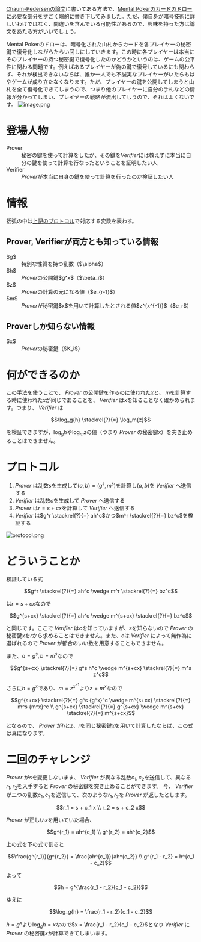 [Chaum-Pedersenの論文](http://www.cs.elte.hu/~rfid/chaum_pedersen.pdf)に書いてある方法で、[Mental Pokerのカードのドロー](http://qiita.com/_yyu_/items/8d8c82ba729b06b26e67#2-3)に必要な部分をすごく端的に書き下してみました。ただ、僕自身が暗号技術に詳しいわけではなく、間違いを含んでいる可能性があるので、興味を持った方は論文をあたる方がいいでしょう。

Mental Pokerのドローは、暗号化された山札からカードを各プレイヤーの秘密鍵で復号化しながらたらい回しにしていきます。この時に各プレイヤーは本当にそのプレイヤーの持つ秘密鍵で復号化したのかどうかというのは、ゲームの公平性に関わる問題です。例えばあるプレイヤーが偽の鍵で復号しているにも関わらず、それが検出できないならば、誰か一人でも不誠実なプレイヤーがいたらもはやゲームが成り立たなくなります。ただ、プレイヤーの鍵を公開してしまうと山札を全て復号化できてしまうので、つまり他のプレイヤーに自分の手札などの情報が分かってしまい、プレイヤーの戦略が流出してしうので、それはよくないです。
![image.png](https://qiita-image-store.s3.amazonaws.com/0/10815/6892adaa-a209-d2b2-b32e-f51d4e86186a.png)

# 登場人物

<dl>
  <dt>Prover</dt>
  <dd>秘密の鍵を使って計算をしたが、その鍵を<em>Verifier</em>には教えずに本当に自分の鍵を使って計算を行なったということを証明したい人</dd>
  <dt>Verifier</dt>
  <dd><em>Prover</em>が本当に自身の鍵を使って計算を行ったのか検証したい人</dd>
</dl>

# 情報

括弧の中は[上記のプロトコル](http://qiita.com/_yyu_/items/8d8c82ba729b06b26e67#2-3)で対応する変数を表わす。

## Prover, Verifierが両方とも知っている情報

<dl>
  <dt>$g$</dt>
  <dd>特別な性質を持つ乱数（$\alpha$）</dd>
  <dt>$h$</dt>
  <dd><em>Prover</em>の公開鍵$g^x$（$\beta_i$）</dd>
  <dt>$z$</dt>
  <dd><em>Prover</em>の計算の元になる値（$e_{r-1}$）</em></dd>
  <dt>$m$</dd>
  <dd><em>Prover</em>が秘密鍵$x$を用いて計算したとされる値$z^{x^{-1}}$（$e_r$）</dd>
</dl>

## Proverしか知らない情報

<dl>
  <dt>$x$</dt>
  <dd><em>Prover</em>の秘密鍵（$K_i$）</dd>
</dl>

# 何ができるのか

この手法を使うことで、 _Prover_ の公開鍵を作るのに使われた$x$と、 $m$を計算する時に使われた$x$が同じであることを、 _Verifier_ は$x$を知ることなく確かめられます。つまり、 _Verifier_ は

```math
\log_g{h} \stackrel{?}{=} \log_m{z}
```

を検証できますが、$\log_g{h}$や$\log_m{z}$の値（つまり _Prover_ の秘密鍵$x$）を突き止めることはできません。

# プロトコル

1. _Prover_ は乱数$s$を生成して$(a, b) = (g^s, m^s)$を計算し$(a, b)$を _Verifier_ へ送信する
2. _Verifier_ は乱数$c$を生成して _Prover_ へ送信する
3. _Prover_ は$r = s + cx$を計算して _Verifier_ へ送信する
4. _Verifier_ は$g^r \stackrel{?}{=} ah^c$かつ$m^r \stackrel{?}{=} bz^c$を検証する

![protocol.png](https://qiita-image-store.s3.amazonaws.com/0/10815/074b7da3-f7a2-34ce-5401-510ed2dbba60.png)


# どういうことか

検証している式

```math
g^r \stackrel{?}{=} ah^c \wedge m^r \stackrel{?}{=} bz^c
```

は$r = s + cx$なので

```math
g^{s+cx} \stackrel{?}{=} ah^c \wedge m^{s+cx} \stackrel{?}{=} bz^c
```

と同じです。ここで _Verifier_ は$c$を知っていますが、$s$を知らないので _Prover_ の秘密鍵$x$を$r$から求めることはできません。また、$c$は _Verifier_ によって無作為に選ばれるので _Prover_ が都合のいい数を用意することもできません。

また、$a = g^s, b = m^s$なので

```math
g^{s+cx} \stackrel{?}{=} g^s h^c \wedge m^{s+cx} \stackrel{?}{=} m^s z^c
```

さらに$h = g^x$であり、$m = z^{x^{-1}}$より$z = m^x$なので

```math
g^{s+cx} \stackrel{?}{=} g^s {g^x}^c \wedge m^{s+cx} \stackrel{?}{=} m^s {m^x}^c \\
g^{s+cx} \stackrel{?}{=} g^{s+cx} \wedge m^{s+cx} \stackrel{?}{=} m^{s+cx}
```

となるので、 _Prover_ が$h$と$z$、$r$を同じ秘密鍵$x$を用いて計算したならば、この式は真になります。

# 二回のチャレンジ

_Prover_ が$s$を変更しないまま、 _Verifier_ が異なる乱数$c_1, c_2$を送信して、異なる$r_1, r_2$を入手すると _Prover_ の秘密鍵を突き止めることができます。
今、 _Verifier_ が二つの乱数$c_1, c_2$を送信して、次のような$r_1, r_2$を _Prover_ が返したとします。

```math
r_1 = s + c_1 x \\
r_2 = s + c_2 x
```

_Prover_ が正しい$x$を用いていた場合、

```math
g^{r_1} = ah^{c_1} \\
g^{r_2} = ah^{c_2}
```

上の式を下の式で割ると

```math
\frac{g^{r_1}}{g^{r_2}} = \frac{ah^{c_1}}{ah^{c_2}} \\
g^{r_1 - r_2} = h^{c_1 - c_2}
```

よって

```math
h = g^{\frac{r_1 - r_2}{c_1 - c_2}}
```

ゆえに

```math
\log_g{h} = \frac{r_1 - r_2}{c_1 - c_2}
```

$h = g^x$より$\log_g{h} = x$なので$x = \frac{r_1 - r_2}{c_1 - c_2}$となり _Verifier_ に _Prover_ の秘密鍵$x$が計算できてしまいます。
